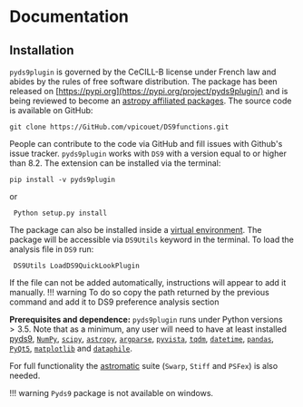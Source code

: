 
Documentation
=============

Installation
------------

`pyds9plugin` is governed by the CeCILL-B license under French law and
abides by the rules of free software distribution. The package has been
released on [https://pypi.org](https://pypi.org/project/pyds9plugin/)
and is being reviewed to become an [astropy affiliated
packages](https://www.astropy.org/affiliated/). The source code is
available on GitHub:

` git clone https://GitHub.com/vpicouet/DS9functions.git `

People can contribute to the code via GitHub and fill issues with
Github's issue tracker. `pyds9plugin` works with `DS9` with a version
equal to or higher than 8.2. The extension can be installed via the
terminal:

` pip install -v pyds9plugin `

or

` Python setup.py install`

The package can also be installed inside a [virtual
environment](https://conda.io/projects/conda/en/latest/user-guide/tasks/manage-environments.html).
The package will be accessible via `DS9Utils` keyword in the terminal.
To load the analysis file in `DS9` run:

` DS9Utils LoadDS9QuickLookPlugin`

If the file can not be added automatically, instructions will appear to add it manually.
!!! warning
    To do so copy the path returned by the previous command and add it to DS9 preference analysis section

**Prerequisites and dependence:** `pyds9plugin` runs under Python
versions $>3.5$. Note that as a minimum, any user will need to have at
least installed [pyds9](https://GitHub.com/ericmandel/pyds9),
[`NumPy`](https://NumPy.org), [`scipy`](https://www.scipy.org),
[`astropy`](https://www.astropy.org),
[`argparse`](https://docs.Python.org/3/library/argparse.html),
[`pyvista`](https://docs.pyvista.org), [`tqdm`](https://tqdm.GitHub.io),
[`datetime`](https://docs.Python.org/fr/3/library/datetime.html),
[`pandas`](https://pandas.pydata.org),
[`PyQt5`](https://pypi.org/project/PyQt5/),
[`matplotlib`](https://matplotlib.org) and
[`dataphile`](https://GitHub.com/glentner/dataphile).

For full functionality the
[astromatic](https://astromatic.net/software/) suite (`Swarp`, `Stiff` and `PSFex`) is also needed.



!!! warning
    `Pyds9` package is not available on windows.
